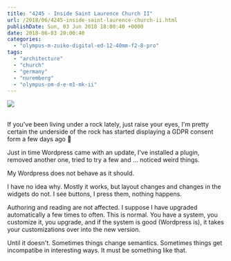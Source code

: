 ```yaml
---
title: "4245 - Inside Saint Laurence Church II"
url: /2018/06/4245-inside-saint-laurence-church-ii.html
publishDate: Sun, 03 Jun 2018 18:00:40 +0000
date: 2018-06-03 20:00:40
categories: 
  - "olympus-m-zuiko-digital-ed-12-40mm-f2-8-pro"
tags: 
  - "architecture"
  - "church"
  - "germany"
  - "nuremberg"
  - "olympus-om-d-e-m1-mk-ii"
---
```

<div class="container">
<div class="center"><a target="_blank" href="https://d25zfm9zpd7gm5.cloudfront.net/1200x1200/2017/20170620_130634_lr.jpg"><img class="webfeedsFeaturedVisual" src="https://d25zfm9zpd7gm5.cloudfront.net/0600x0600/2017/20170620_130634_lr.jpg" /></a></div>
</div>
<br />

If you've been living under a rock lately, just raise your eyes, I'm pretty certain the underside of the rock has started displaying a GDPR consent form a few days ago 🙂

Just in time Wordpress came with an update, I've installed a plugin, removed another one, tried to try a few and ... noticed weird things.

My Wordpress does not behave as it should.

I have no idea why. Mostly it works, but layout changes and changes in the widgets do not. I see buttons, I press them, nothing happens.

Authoring and reading are not affected. I suppose I have upgraded automatically a few times to often. This is normal. You have a system, you customize it, you upgrade, and if the system is good (Wordpress is), it takes your customizations over into the new version.

Until it doesn't. Sometimes things change semantics. Sometimes things get incompatibe in interesting ways. It must be something like that.
